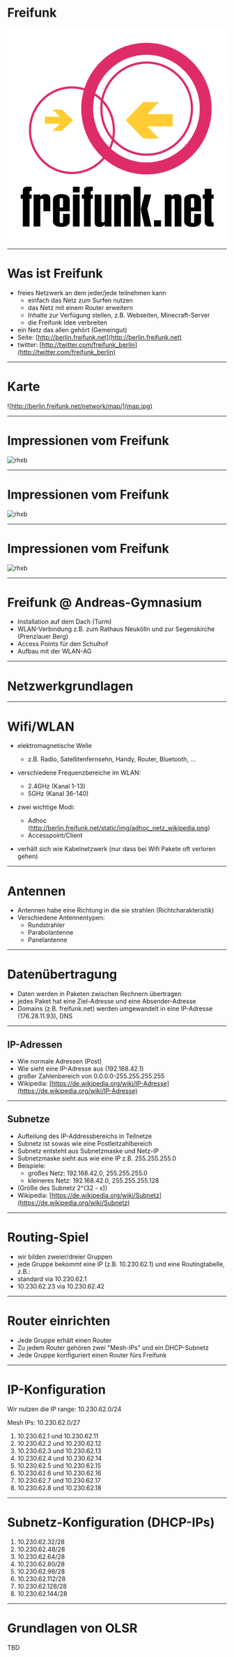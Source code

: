 # Freifunk

![freifunk](logo.png)

---

# Was ist Freifunk

* freies Netzwerk an dem jeder/jede teilnehmen kann
    * einfach das Netz zum Surfen nutzen
    * das Netz mit einem Router erweitern
    * Inhalte zur Verfügung stellen, z.B. Webseiten, Minecraft-Server
    * die Freifunk Idee verbreiten
* ein Netz das allen gehört (Gemeingut)
* Seite: [http://berlin.freifunk.net](http://berlin.freifunk.net)
* twitter: [http://twitter.com/freifunk_berlin](http://twitter.com/freifunk_berlin)

---

# Karte

![http://berlin.freifunk.net/network/map/](map.jpg)

---

# Impressionen vom Freifunk

![rhxb](http://simple.1just.de/files/gimgs/27_just-8108.jpg)

---

# Impressionen vom Freifunk

![rhxb](http://simple.1just.de/files/gimgs/27_just-7768.jpg)

---

# Impressionen vom Freifunk

![rhxb](http://simple.1just.de/files/gimgs/27_just-7985.jpg)

---

# Freifunk @ Andreas-Gymnasium

* Installation auf dem Dach (Turm)
* WLAN-Verbindung z.B. zum Rathaus Neukölln und zur Segenskirche (Prenzlauer Berg)
* Access Points für den Schulhof
* Aufbau mit der WLAN-AG

---

# Netzwerkgrundlagen

---

# Wifi/WLAN

* elektromagnetische Welle
    * z.B. Radio, Satellitenfernsehn, Handy, Router, Bluetooth, ...
* verschiedene Frequenzbereiche im WLAN:
    * 2.4GHz (Kanal 1-13)
    * 5GHz (Kanal 36-140)

* zwei wichtige Modi:
    * Adhoc (http://berlin.freifunk.net/static/img/adhoc_netz_wikipedia.png)
    * Accesspoint/Client

* verhält sich wie Kabelnetzwerk (nur dass bei Wifi Pakete oft verloren gehen)

---

# Antennen

* Antennen habe eine Richtung in die sie strahlen (Richtcharakteristik)
* Verschiedene Antennentypen:
    * Rundstrahler
    * Parabolantenne
    * Panelantenne

---

# Datenübertragung

* Daten werden in Paketen zwischen Rechnern übertragen
* jedes Paket hat eine Ziel-Adresse und eine Absender-Adresse
* Domains (z.B. freifunk.net) werden umgewandelt in eine IP-Adresse (176.28.11.93), DNS

---

## IP-Adressen

* Wie normale Adressen (Post)
* Wie sieht eine IP-Adresse aus (192.168.42.1)
* großer Zahlenbereich von 0.0.0.0-255.255.255.255
* Wikipedia: [https://de.wikipedia.org/wiki/IP-Adresse](https://de.wikipedia.org/wiki/IP-Adresse)

---

## Subnetze

* Aufteilung des IP-Addressbereichs in Teilnetze
* Subnetz ist sowas wie eine Postleitzahlbereich
* Subnetz entsteht aus Subnetzmaske und Netz-IP
* Subnetzmaske sieht aus wie eine IP z.B. 255.255.255.0
* Beispiele:
    * großes Netz: 192.168.42.0, 255.255.255.0
    * kleineres Netz: 192.168.42.0, 255.255.255.128
* (Größe des Subnetz 2^(32 - x))
* Wikipedia: [https://de.wikipedia.org/wiki/Subnetz](https://de.wikipedia.org/wiki/Subnetz)

---

# Routing-Spiel

* wir bilden zweier/dreier Gruppen
* jede Gruppe bekommt eine IP (z.B. 10.230.62.1) und eine Routingtabelle, z.B.:
* standard via 10.230.62.1
* 10.230.62.23 via 10.230.62.42

---

# Router einrichten

* Jede Gruppe erhält einen Router
* Zu jedem Router gehören zwei "Mesh-IPs" und ein DHCP-Subnetz
* Jede Gruppe konfiguriert einen Router fürs Freifunk

---

# IP-Konfiguration

Wir nutzen die IP range: 10.230.62.0/24

Mesh IPs: 10.230.62.0/27

1. 10.230.62.1 und 10.230.62.11
2. 10.230.62.2 und 10.230.62.12
3. 10.230.62.3 und 10.230.62.13
4. 10.230.62.4 und 10.230.62.14
5. 10.230.62.5 und 10.230.62.15
6. 10.230.62.6 und 10.230.62.16
7. 10.230.62.7 und 10.230.62.17
8. 10.230.62.8 und 10.230.62.18

---

# Subnetz-Konfiguration (DHCP-IPs)

1. 10.230.62.32/28
2. 10.230.62.48/28
3. 10.230.62.64/28
4. 10.230.62.80/28
5. 10.230.62.96/28
6. 10.230.62.112/28
7. 10.230.62.128/28
8. 10.230.62.144/28

---

# Grundlagen von OLSR

TBD
